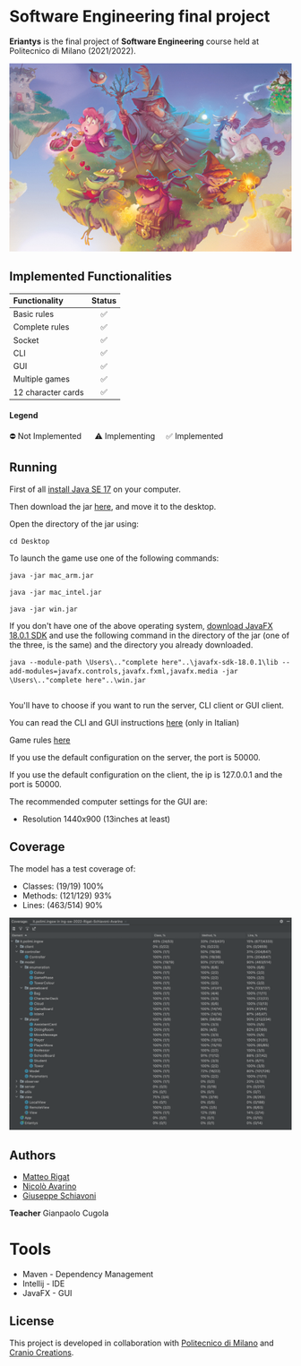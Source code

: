 
# Software Engineering final project

**Eriantys** is the final project of **Software Engineering** course held
at Politecnico di Milano (2021/2022).

![Image of the game](src/main/resources/Graphics/eriantysBackground.jpg)

## Implemented Functionalities
| Functionality | Status |
|:-----------------------|:------------------------------------:|
| Basic rules | ✅ |
| Complete rules | ✅ |
| Socket | ✅ |
| CLI | ✅ |
| GUI | ✅ |
| Multiple games | ✅ |
| 12 character cards | ✅ |

#### Legend
⛔ Not Implemented &nbsp;&nbsp;&nbsp;&nbsp; ⚠️ Implementing&nbsp;&nbsp;&nbsp;&nbsp; ✅ Implemented

## Running

First of all [install Java SE 17](https://www.oracle.com/java/technologies/javase/jdk17-archive-downloads.html) on your computer.

Then download the jar [here](Deliverables/Jar/), and move it to the desktop.

Open the directory of the jar using:

```
cd Desktop
```

To launch the game use one of the following commands:

```
java -jar mac_arm.jar 
```

```
java -jar mac_intel.jar 
```

```
java -jar win.jar 
```

If you don't have one of the above operating system, [download JavaFX 18.0.1 SDK](https://gluonhq.com/products/javafx/) and use the following command in the directory of the jar (one of the three, is the same) and the directory you already downloaded.

```
java --module-path \Users\.."complete here"..\javafx-sdk-18.0.1\lib --add-modules=javafx.controls,javafx.fxml,javafx.media -jar \Users\.."complete here"..\win.jar
```

##

You'll have to choose if you want to run the server, CLI client or GUI client.

You can read the CLI and GUI instructions [here](Deliverables/instructions_CLI_GUI.pdf) (only in Italian)

Game rules [here](Deliverables/Gamerules/)

If you use the default configuration on the server, the port is 50000.

If you use the default configuration on the client, the ip is 127.0.0.1 and the port is 50000.

The recommended computer settings for the GUI are: 
* Resolution 1440x900  (13inches at least)

## Coverage
The model has a test coverage of:
* Classes: (19/19) 100%
* Methods: (121/129) 93%
* Lines: (463/514) 90%

![Coverage](Deliverables/coverage.png)


## Authors
* [Matteo Rigat](https://github.com/MatteoRigat)
* [Nicolò Avarino](https://github.com/nicoloavarino)
* [Giuseppe Schiavoni](https://github.com/Giuseppe-Schiavoni)

**Teacher** Gianpaolo Cugola

# Tools
* Maven - Dependency Management
* Intellij - IDE
* JavaFX - GUI

## License
This project is developed in collaboration with [Politecnico di Milano](https://www.polimi.it/) and [Cranio Creations](https://www.craniocreations.it/).

